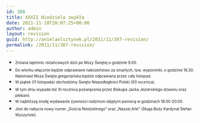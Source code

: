 ```yaml
---
id: 388
title: XXXII Niedziela zwykła
date: 2011-11-10T20:07:25+00:00
author: admin
layout: revision
guid: http://anielaolsztynek.pl/2011/11/387-revision/
permalink: /2011/11/387-revision/
---
```

  * <span style="font-size: x-small;"><span style="line-height: 19px;">Zmiana tajemnic różańcowych dziś po Mszy Świętej o godzinie 9.00.</span></span>
  * <span style="font-size: x-small;"><span style="line-height: 19px;">Do wtorku włącznie będzie odprawiane nabożeństwo za zmarłych, tzw. wypominki, o godzinie 16.30. Natomiast Msza Święta gregoriańska będzie odprawiana przez cały listopad.</span></span>
  * <span style="font-size: x-small;"><span style="line-height: 19px;">W piątek (11 listopada) obchodzimy Święto Niepodległości Polski (93 rocznica).</span></span>
  * <span style="font-size: x-small;"><span style="line-height: 19px;">W tym dniu wypada też XI rocznica poświęcenia przez Biskupa Jacka Jezierskiego dzwonu oraz plebanii.</span></span>
  * <span style="font-size: x-small;"><span style="line-height: 19px;">W najbliższą środę wydawanie żywności rodzinom objętym pomocą w godzinach 18.00-20.00.</span></span>
  * <span style="font-size: x-small;"><span style="line-height: 19px;">Jest do nabycia nowy numer &#8222;Gościa Niedzielnego&#8221; oraz &#8222;Naszej Arki&#8221; (Sługa Boży Kardynał Stefan Wyszyński).</span></span>